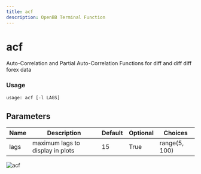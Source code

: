 ```yaml
---
title: acf
description: OpenBB Terminal Function
---
```


# acf

Auto-Correlation and Partial Auto-Correlation Functions for diff and diff diff forex data

### Usage 
```python
usage: acf [-l LAGS]
```

## Parameters

| Name | Description | Default | Optional | Choices |
| ---- | ----------- | ------- | -------- | ------- |
| lags | maximum lags to display in plots | 15 | True | range(5, 100) |


![acf](https://user-images.githubusercontent.com/46355364/154305242-176c3ba1-ebfc-43e7-a027-46251fb02463.png)

